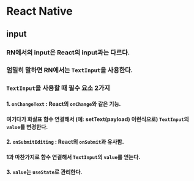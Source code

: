 # React Native

## input

### RN에서의 input은 React의 input과는 다르다.

### 엄밀히 말하면 RN에서는 `TextInput`을 사용한다.

### `TextInput`을 사용할 때 필수 요소 2가지

#### 1. `onChangeText` : React의 `onChange`와 같은 기능.

#### 여기다가 화살표 함수 연결해서 (예: setText(payload) 이런식으로) `TextInput`의 `value`를 변경한다.

#### 2. `onSubmitEditing` : React의 `onSubmit`과 유사함.

#### 1과 마찬가지로 함수 연결해서 `TextInput`의 `value`를 얻는다.

#### 3. `value`는 `useState`로 관리한다.
